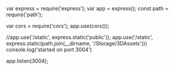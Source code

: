 var express = require('express');
var app = express();
const path = require('path');

var cors = require('cors');
app.use(cors());

//app.use('/static', express.static('public'));
app.use('/static', express.static(path.join(__dirname, '/Storage/3DAssets')))
console.log('started on port 3004')

app.listen(3004);
